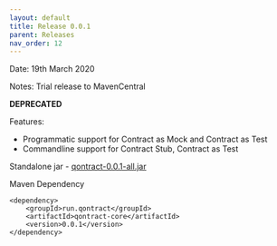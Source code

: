 ```yaml
---
layout: default
title: Release 0.0.1
parent: Releases
nav_order: 12
---
```

Date: 19th March 2020

Notes: Trial release to MavenCentral

**DEPRECATED**

Features:
* Programmatic support for Contract as Mock and Contract as Test
* Commandline support for Contract Stub, Contract as Test

Standalone jar - [qontract-0.0.1-all.jar](https://github.com/qontract/qontract/releases/download/v0.0.1/qontract-0.0.1-all.jar)

Maven Dependency

```
<dependency>
    <groupId>run.qontract</groupId>
    <artifactId>qontract-core</artifactId>
    <version>0.0.1</version>
</dependency>
```

